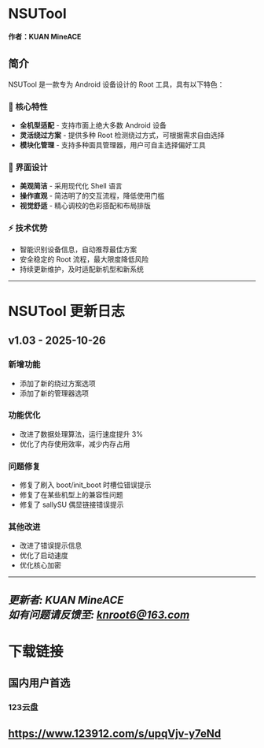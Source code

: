 # NSUTool

**作者：KUAN MineACE**

## 简介

NSUTool 是一款专为 Android 设备设计的 Root 工具，具有以下特色：

### 🌟 核心特性
- **全机型适配** - 支持市面上绝大多数 Android 设备
- **灵活绕过方案** - 提供多种 Root 检测绕过方式，可根据需求自由选择
- **模块化管理** - 支持多种面具管理器，用户可自主选择偏好工具

### 🎨 界面设计
- **美观简洁** - 采用现代化 Shell 语言
- **操作直观** - 简洁明了的交互流程，降低使用门槛
- **视觉舒适** - 精心调校的色彩搭配和布局排版

### ⚡ 技术优势
- 智能识别设备信息，自动推荐最佳方案
- 安全稳定的 Root 流程，最大限度降低风险
- 持续更新维护，及时适配新机型和新系统

---

# NSUTool 更新日志

## v1.03 - 2025-10-26

### 新增功能
- 添加了新的绕过方案选项
- 添加了新的管理器选项

### 功能优化
- 改进了数据处理算法，运行速度提升 3%
- 优化了内存使用效率，减少内存占用

### 问题修复
- 修复了刷入 boot/init_boot 时槽位错误提示
- 修复了在某些机型上的兼容性问题
- 修复了 sallySU 偶显链接错误提示

### 其他改进
- 改进了错误提示信息
- 优化了启动速度
- 优化核心加密

---
*更新者: KUAN MineACE*  
*如有问题请反馈至: knroot6@163.com*
---
# 下载链接

## 国内用户首选
### 123云盘
https://www.123912.com/s/upqVjv-y7eNd
---
